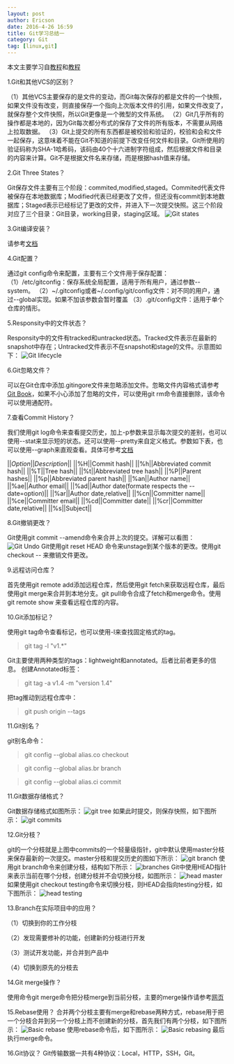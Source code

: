 ```yaml
---
layout: post
author: Ericson
date: 2016-4-26 16:59
title: Git学习总结一
category: Git
tag: [linux,git]
---
```


本文主要学习自[教程](https://git-scm.com/book/en/v2)和[教程](http://backlogtool.com/git-guide/cn/intro/intro1_1.html)

1.Git和其他VCS的区别？

（1）其他VCS主要保存的是文件的变动，而Git每次保存的都是文件的一个快照，如果文件没有改变，则直接保存一个指向上次版本文件的引用，如果文件改变了，就保存整个文件快照，所以Git更像是一个微型的文件系统。
（2）Git几乎所有的操作都是本地的，因为Git每次都分布式的保存了文件的所有版本，不需要从网络上拉取数据。
（3）Git上提交的所有东西都是被校验和验证的，校验和会和文件一起保存，这意味着不能在Git不知道的前提下改变任何文件和目录。Git所使用的验证码称为SHA-1哈希码，该码由40个十六进制字符组成，然后根据文件和目录的内容来计算。Git不是根据文件名来存储，而是根据hash值来存储。

2.Git Three States？

Git保存文件主要有三个阶段：commited,modified,staged。Commited代表文件被保存在本地数据库；Modified代表已经更改了文件，但还没有commit到本地数据库；Staged表示已经标记了更改的文件，并进入下一次提交快照。这三个阶段对应了三个目录：Git目录，working目录，staging区域。
![Git states](/public/img/git/git_states.jpg)

3.Git编译安装？

请参考[文档](https://git-scm.com/book/en/v2/Getting-Started-Installing-Git)

4.Git配置？

通过git config命令来配置，主要有三个文件用于保存配置：
（1）/etc/gitconfig：保存系统全局配置，适用于所有用户，通过参数--system。
（2）~/.gitconfig或者~/.config/git/config文件：对不同的用户，通过--global实现。如果不加该参数会暂时覆盖
（3）.git/config文件：适用于单个仓库的情形。

<!-- more -->

5.Responsity中的文件状态？

Responsity中的文件有tracked和untracked状态。Tracked文件表示在最新的snapshot中存在；Untracked文件表示不在snapshot和stage的文件。示意图如下：
![Git lifecycle](/public/img/git/git_lifecycle.png)

6.Git忽略文件？

可以在Git仓库中添加.gitingore文件来忽略添加文件。忽略文件内容格式请参考[Git Book](https://git-scm.com/book/en/v2/Git-Basics-Recording-Changes-to-the-Repository#Checking-the-Status-of-Your-Files)，如果不小心添加了忽略的文件，可以使用git rm命令直接删除，该命令可以使用通配符。

7.查看Commit History？

我们使用git log命令来查看提交历史，加上-p参数来显示每次提交的差别，也可以使用--stat来显示短的状态。还可以使用--pretty来自定义格式。参数如下表，也可以使用--graph来直观查看。具体可参考[文档](https://git-scm.com/book/en/v2/Git-Basics-Viewing-the-Commit-History)

||*Option*||*Description*||
||%H||Commit hash||
||%h||Abbreviated commit hash||
||%T||Tree hash||
||%t||Abbreviated tree hash||
||%P||Parent hashes||
||%p||Abbreviated parent hash||
||%an||Author name||
||%ae||Author email||
||%ad||Author date(formate respects the --date=option)||
||%ar||Author date,relative||
||%cn||Committer name||
||%ce||Committer email||
||%cd||Committer date||
||%cr||Committer date,relative||
||%s||Subject||

8.Git撤销更改？

Git使用git commit --amend命令来合并上次的提交。详解可以看图：
![Git Undo](/public/img/git/git_undo.png)
Git使用git reset HEAD <file>命令来unstage到某个版本的更改。使用git checkout -- <file>来撤销文件更改。

9.远程访问仓库？

首先使用git remote add添加远程仓库，然后使用git fetch来获取远程仓库，最后使用git merge来合并到本地分支。git pull命令合成了fetch和merge命令。使用git remote show <remote-name>来查看远程仓库的内容。

10.Git添加标记？

使用git tag命令查看标记，也可以使用-l来查找固定格式的tag。

>git tag -l "v1.*"

Git主要使用两种类型的tags：lightweight和annotated。后者比前者更多的信息。
创建Annotated标签：

>git tag -a v1.4 -m "version 1.4"

把tag推动到远程仓库中：

>git push origin --tags

11.Git别名？

git别名命令：

>git config --global alias.co checkout

>git config --global alias.br branch

>git config --global alias.ci commit

11.Git数据存储格式？

Git数据存储格式如图所示：
![git tree](/public/img/git/commit-and-tree.png)
如果此时提交，则保存快照，如下图所示：
![git commits](/public/img/git/commits-and-parents.png)

12.Git分枝？

git的一个分枝就是上图中commits的一个轻量级指针，git中默认使用master分枝来保存最新的一次提交。master分枝和提交历史的图如下所示：
![git branch](/public/img/git/branch-and-history.png)
使用git branch命令来创建分枝，结构如下所示：
![branches](/public/img/git/two-branches.png)
Git中使用HEAD指针来表示当前在哪个分枝，创建分枝并不会切换分枝，如图所示：
![head master](/public/img/git/head-to-master.png)
如果使用git checkout testing命令来切换分枝，则HEAD会指向testing分枝，如下图所示：
![head testing](/public/img/git/head-to-testing.png)

13.Branch在实际项目中的应用？

（1）切换到你的工作分枝

（2）发现需要修补的功能，创建新的分枝进行开发

（3）测试开发功能，并合并到产品中

（4）切换到原先的分枝去

14.Git merge操作？

使用命令git merge命令把分枝merge到当前分枝，主要的merge操作请参考[网页](https://git-scm.com/book/en/v2/Git-Branching-Basic-Branching-and-Merging)

15.Rebase使用？
合并两个分枝主要有merge和rebase两种方式，rebase用于把一个分枝合并到另一个分枝上而不创建新的分枝，首先我们有两个分枝，如下图所示：
![Basic rebase](/public/img/git/basic-rebase-2.png)
使用rebase命令后，如下图所示：
![Basic rebasing](/public/img/git/basic-rebase-3.png)
最后执行merge命令。

16.Git协议？
Git传输数据一共有4种协议：Local，HTTP，SSH，Git。
